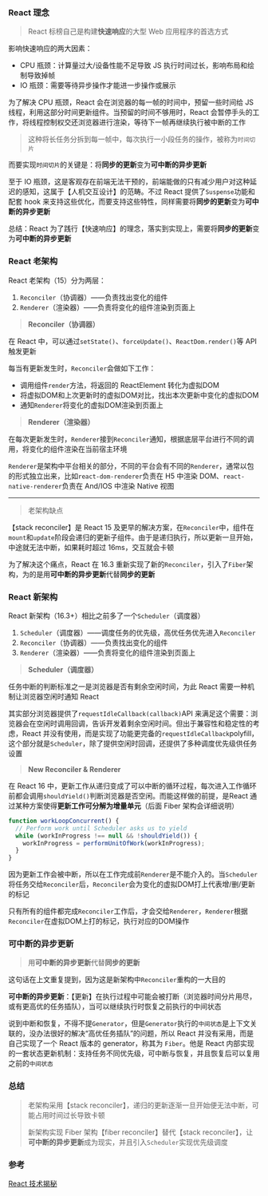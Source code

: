 ### React 理念

> React 标榜自己是构建**快速响应**的大型 Web 应用程序的首选方式

影响快速响应的两大因素：

- CPU 瓶颈：计算量过大/设备性能不足导致 JS 执行时间过长，影响布局和绘制导致掉帧
- IO 瓶颈：需要等待异步操作才能进一步操作或展示

为了解决 CPU 瓶颈，React 会在浏览器的每一帧的时间中，预留一些时间给 JS 线程，利用这部分时间更新组件。当预留的时间不够用时，React 会暂停手头的工作，将线程控制权交还浏览器进行渲染，等待下一帧再继续执行被中断的工作

> 这种将长任务分拆到每一帧中，每次执行一小段任务的操作，被称为`时间切片`

而要实现`时间切片`的关键是：将**同步的更新**变为**可中断的异步更新**



至于 IO 瓶颈，这是客观存在前端无法干预的，前端能做的只有减少用户对这种延迟的感知，这属于【人机交互设计】的范畴。不过 React 提供了`Suspense`功能和配套 hook 来支持这些优化，而要支持这些特性，同样需要将**同步的更新**变为**可中断的异步更新**



总结：React 为了践行【快速响应】的理念，落实到实现上，需要将**同步的更新**变为**可中断的异步更新**

### React 老架构

React 老架构（15）分为两层：

1. `Reconciler`（协调器）——负责找出变化的组件
2. `Renderer`（渲染器）——负责将变化的组件渲染到页面上

> **Reconciler（协调器）**

在 React 中，可以通过`setState()`、`forceUpdate()`、`ReactDom.render()`等 API 触发更新

每当有更新发生时，`Reconciler`会做如下工作：

- 调用组件`render`方法，将返回的 ReactElement 转化为虚拟DOM
- 将虚拟DOM和上次更新时的虚拟DOM对比，找出本次更新中变化的虚拟DOM
- 通知`Renderer`将变化的虚拟DOM渲染到页面上

> **Renderer（渲染器）**

在每次更新发生时，`Renderer`接到`Reconciler`通知，根据底层平台进行不同的调用，将变化的组件渲染在当前宿主环境

`Renderer`是架构中平台相关的部分，不同的平台会有不同的`Renderer`，通常以包的形式独立出来，比如`react-dom-renderer`负责在 H5 中渲染 DOM、`react-native-renderer`负责在 And/IOS 中渲染 Native 视图

___

> 老架构缺点

【stack reconciler】是 React 15 及更早的解决方案，在`Reconciler`中，组件在`mount`和`update`阶段会递归的更新子组件。由于是递归执行，所以更新一旦开始，中途就无法中断，如果耗时超过 16ms，交互就会卡顿

为了解决这个痛点，React 在 16.3 重新实现了新的`Reconciler`，引入了`Fiber`架构，为的是用**可中断的异步更新**代替**同步的更新**

### React 新架构

React 新架构（16.3+）相比之前多了一个`Scheduler`（调度器）

1. `Scheduler`（调度器）——调度任务的优先级，高优任务优先进入`Reconciler`
2. `Reconciler`（协调器）——负责找出变化的组件
3. `Renderer`（渲染器）——负责将变化的组件渲染到页面上

> **Scheduler（调度器）**

任务中断的判断标准之一是浏览器是否有剩余空闲时间，为此 React 需要一种机制让浏览器空闲时通知 React

其实部分浏览器提供了`requestIdleCallback(callback)`API 来满足这个需要：浏览器会在空闲时调用回调，告诉开发着剩余空闲时间。但出于兼容性和稳定性的考虑，React 并没有使用，而是实现了功能更完备的`requestIdleCallback`polyfill，这个部分就是`Scheduler`，除了提供空闲时回调，还提供了多种调度优先级供任务设置

> **New Reconciler & Renderer**

在 React 16 中，更新工作从递归变成了可以中断的循环过程，每次进入工作循环前都会调用`shouldYield()`判断浏览器是否空闲。而能这样做的前提，是React 通过某种方案使得**更新工作可分解为增量单元**（后面 Fiber 架构会详细说明）

```typescript
function workLoopConcurrent() {
  // Perform work until Scheduler asks us to yield
  while (workInProgress !== null && !shouldYield()) {
    workInProgress = performUnitOfWork(workInProgress);
  }
}
```

因为更新工作会被中断，所以在工作完成前`Renderer`是不能介入的。当`Scheduler`将任务交给`Reconciler`后，`Reconciler`会为变化的虚拟DOM打上代表增/删/更新的标记

只有所有的组件都完成`Reconciler`工作后，才会交给`Renderer`，`Renderer`根据`Reconciler`在虚拟DOM上打的标记，执行对应的DOM操作

### 可中断的异步更新

> 用**可中断的异步更新**代替**同步的更新**

这句话在上文重复提到，因为这是新架构中`Reconciler`重构的一大目的

**可中断的异步更新**：【更新】在执行过程中可能会被打断（浏览器时间分片用尽，或有更高优的任务插队），当可以继续执行时恢复之前执行的中间状态

说到中断和恢复，不得不提`Generator`，但是`Generator`执行的`中间状态`是上下文关联的，没办法很好的解决“高优任务插队”的问题，所以 React 并没有采用，而是自己实现了一个 React 版本的 generator，称其为 `Fiber`。他是 React 内部实现的一套状态更新机制：支持任务不同优先级，可中断与恢复，并且恢复后可以复用之前的`中间状态`

### 总结

>老架构采用【stack reconciler】，递归的更新逐渐一旦开始便无法中断，可能占用时间过长导致卡顿
>
>新架构实现 Fiber 架构【fiber reconciler】替代【stack reconciler】，让**可中断的异步更新**成为现实，并且引入`Scheduler`实现优先级调度

### 参考

[React 技术揭秘](https://react.iamkasong.com/preparation/idea.html)

